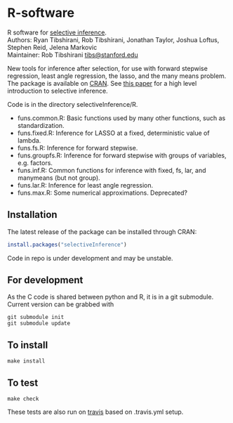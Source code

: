 # R-software
R software for [selective inference](http://cran.r-project.org/web/packages/selectiveInference/).  
Authors: Ryan Tibshirani, Rob Tibshirani, Jonathan Taylor, Joshua Loftus, Stephen Reid, Jelena Markovic  
Maintainer: Rob Tibshirani <tibs@stanford.edu>

New tools for inference after selection, for use with forward stepwise regression, least angle regression, the lasso, and the many means problem. The package is available on [CRAN](http://cran.r-project.org/web/packages/selectiveInference/). See [this paper](http://www.pnas.org/content/112/25/7629.full) for a high level introduction to selective inference.

Code is in the directory selectiveInference/R.
* funs.common.R: Basic functions used by many other functions, such as standardization.
* funs.fixed.R: Inference for LASSO at a fixed, deterministic value of lambda.
* funs.fs.R: Inference for forward stepwise.
* funs.groupfs.R: Inference for forward stepwise with groups of variables, e.g. factors.
* funs.inf.R: Common functions for inference with fixed, fs, lar, and manymeans (but not group).
* funs.lar.R: Inference for least angle regression.
* funs.max.R: Some numerical approximations. Deprecated?

## Installation
The latest release of the package can be installed through CRAN:

```R
install.packages("selectiveInference")
```
Code in repo is under development and may be unstable.

## For development

As the C code is shared between python and R, it is in a git submodule. Current version can be grabbed with

```
git submodule init
git submodule update
```

## To install

```
make install
```

## To test

```
make check
```

These tests are also run on [travis](http://travis-ci.org) based on .travis.yml setup. 